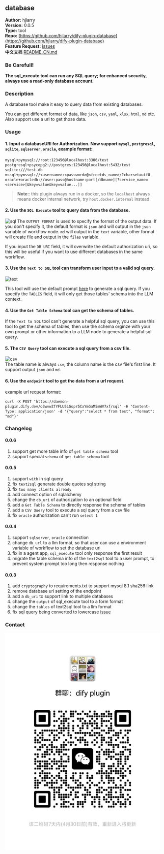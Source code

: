 ## database

**Author:** hjlarry  
**Version:** 0.0.5  
**Type:** tool   
**Repo:** [https://github.com/hjlarry/dify-plugin-database](https://github.com/hjlarry/dify-plugin-database)  
**Feature Request:** [issues](https://github.com/hjlarry/dify-plugin-database/issues)  
**中文文档** [README_CN.md](https://github.com/hjlarry/dify-plugin-database/blob/main/README_CN.md)

### Be Carefull!
**The sql_execute tool can run any SQL query; for enhanced security, always use a read-only database account.**

### Description

A database tool make it easy to query data from existing databases.

You can get different format of data, like `json`, `csv`, `yaml`, `xlsx`, `html`, `md` etc. Also support use a url to get those data.

### Usage

#### 1. Input a databaseURI for Authorization. Now support `mysql`, `postgresql`, `sqlite`, `sqlserver`, `oracle`, example format:
```shell
mysql+pymysql://root:123456@localhost:3306/test
postgresql+psycopg2://postgres:123456@localhost:5432/test
sqlite:///test.db
mssql+pymssql://<username>:<password>@<freetds_name>/?charset=utf8
oracle+oracledb://user:pass@hostname:port[/dbname][?service_name=<service>[&key=value&key=value...]]
```

> **Note:**: this plugin always run in a docker, so the `localhost` always means docker internal network, try `host.docker.internal` instead.

#### 2. Use the `SQL Execute` tool to query data from the database.
![sql](./_assets/sql_execute.png)
The `OUTPUT FORMAT` is used to specify the format of the output data. If you don't specify it, the default format is `json` and will output in the `json` variable of workflow node. `md` will output in the `text` variable, other format will create file and output in the `files` variable.

If you input the `DB URI` field, it will overwrite the default authorization uri, so this will be useful if you want to use different databases in the same workflow.

#### 3. Use the `Text to SQL` tool can transform user input to a valid sql query.
![text](./_assets/text.png)

This tool will use the default prompt [here](https://github.com/hjlarry/dify-plugin-database/blob/d6dd3695840e8eb5d673611784af148b1789da97/tools/text2sql.py#L9) to generate a sql query. If you specify the `TABLES` field, it will only get those tables' schema into the LLM context.

#### 4. Use the `Get Table Schema` tool can get the schema of tables.

If the `Text to SQL` tool can't generate a helpful sql query, you can use this tool to get the schema of tables, then use the schema orginze with your own prompt or other information to a LLM node to generate a helpful sql query. 

#### 5. The `CSV Query` tool can execute a sql query from a csv file.
![csv](./_assets/csv.png)  
The table name is always `csv`,  the column name is the csv file's first line. It support output `json` and `md`.

#### 6. Use the `endpoint` tool to get the data from a url request.

example url request format:
```shell
curl -X POST 'https://daemon-plugin.dify.dev/o3wvwZfYFLU5iGopr5CxYmGaM5mWV7xf/sql' -H 'Content-Type: application/json' -d '{"query":"select * from test", "format": "md"}'
```


### Changelog

#### 0.0.6
1. support get more table info of `get table schema` tool
2. support special `schema` of `get table schema` tool

#### 0.0.5
1. support `with` in sql query
2. fix `text2sql` generate double quotes sql string
3. fix  `too many clients already`
4. add connect option of sqlalchemy
5. change the `db_uri` of authorization to an optional field
6. add a `Get Table Schema` to directly response the schema of tables
7. add a `CSV Query` tool to execute a sql query from a csv file
8. fix `oracle` authorization can't run `select 1`

#### 0.0.4
1. support `sqlserver`, `oracle` connection
2. change `db_url` to a llm format, so that user can use a environment variable of workflow to set the database uri
3. fix in a agent app, `sql_execute` tool only response the first result
4. migrate the table schema info of the `text2sql` tool to a user prompt, to prevent system prompt too long then response nothing

#### 0.0.3
1. add `cryptography` to requirements.txt to support mysql 8.1 sha256 link
2. remove database uri setting of the endpoint
3. add a `db_uri` to support link to multiple databases
4. change the `output` of sql_execute tool to a form format
5. change the `tables` of text2sql tool to a llm format
6. fix sql query being converted to lowercase [issue](https://github.com/hjlarry/dify-plugin-database/issues/2)


### Contact
![1](_assets/contact.jpg)